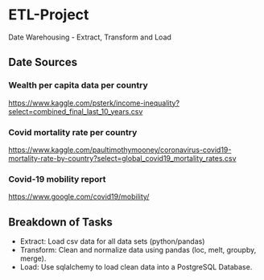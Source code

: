 # ETL-Project

Date Warehousing - Extract, Transform and Load

## Date Sources

### Wealth per capita data per country

<https://www.kaggle.com/psterk/income-inequality?select=combined_final_last_10_years.csv>

### Covid mortality rate per country

<https://www.kaggle.com/paultimothymooney/coronavirus-covid19-mortality-rate-by-country?select=global_covid19_mortality_rates.csv>

### Covid-19 mobility report

<https://www.google.com/covid19/mobility/>

## Breakdown of Tasks

* Extract: Load csv data for all data sets (python/pandas)
* Transform: Clean and normalize data using pandas (loc, melt, groupby, merge).
* Load: Use sqlalchemy to load clean data into a PostgreSQL Database.
